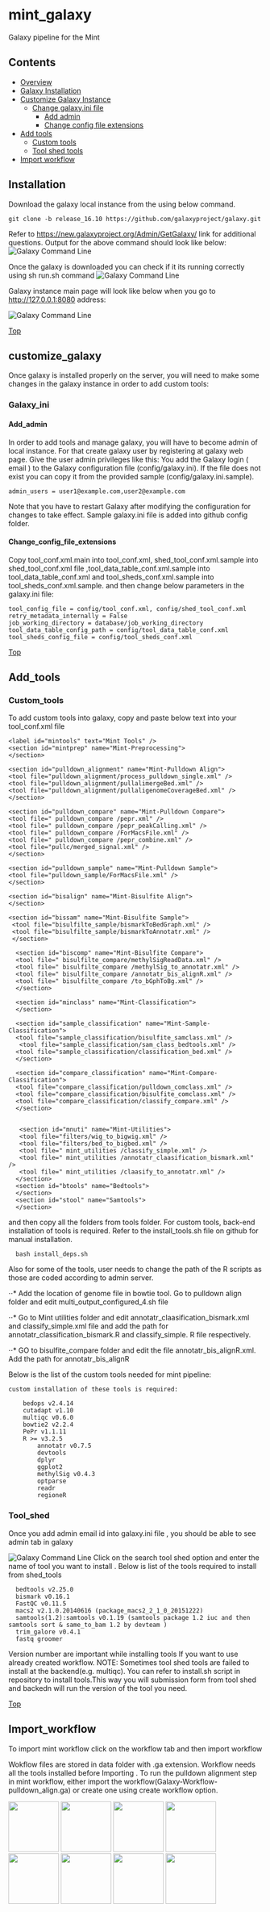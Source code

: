 # mint_galaxy
Galaxy pipeline for the Mint 

## Contents

* [Overview](#overview)
* [Galaxy Installation](#installation)
* [Customize Galaxy Instance](#customize_galaxy)
	* [Change galaxy.ini file](#galaxy_ini)
		* [Add admin](#add_admin)
		* [Change config file extensions](#change_config_file_extensions) 
* [Add tools](#add_tools)		
	* [Custom tools](#custom_tools)
	* [Tool shed tools](#tool_shed)	
* [Import workflow](#import_workflow)	
	

## Installation

Download the galaxy local  instance from the using below command. 
```
git clone -b release_16.10 https://github.com/galaxyproject/galaxy.git
```
Refer to https://new.galaxyproject.org/Admin/GetGalaxy/  link for additional questions. 
Output for the above command should look like below:
![Galaxy Command Line](https://github.com/psnehal/GalaxyScreenshots/blob/master/galaxyscreenshot0.png)

Once the galaxy is downloaded you can check if it its running correctly using sh run.sh command
![Galaxy Command Line](https://github.com/psnehal/GalaxyScreenshots/blob/master/galaxyscreenshot2.png)


Galaxy instance main page will look like below when you go to http://127.0.0.1:8080 address: 

![Galaxy Command Line](https://github.com/psnehal/GalaxyScreenshots/blob/master/galaxyscreenshot3.png)


[Top](#contents)

## customize_galaxy
Once galaxy is installed properly on the server, you will need to make some changes in the galaxy instance in order to add custom tools: 
### Galaxy_ini
#### Add_admin
 In order to add tools and manage galaxy, you will have to become admin of local instance. 
 For that create galaxy user by registering at galaxy web page. Give the user admin privileges like this: 
 You add the Galaxy login ( email ) to the Galaxy configuration file (config/galaxy.ini). 
 If the file does not exist you can copy it from the provided sample (config/galaxy.ini.sample). 
 
 ```
 admin_users = user1@example.com,user2@example.com
```
Note that you have to restart Galaxy after modifying the configuration for changes to take effect. Sample galaxy.ini file is added into github config folder.


#### Change_config_file_extensions
Copy tool_conf.xml.main into tool_conf.xml, shed_tool_conf.xml.sample into shed_tool_conf.xml file ,tool_data_table_conf.xml.sample into tool_data_table_conf.xml and tool_sheds_conf.xml.sample into tool_sheds_conf.xml.sample. 
and then change below parameters in the galaxy.ini file: 
```
tool_config_file = config/tool_conf.xml, config/shed_tool_conf.xml
retry_metadata_internally = False
job_working_directory = database/job_working_directory
tool_data_table_config_path = config/tool_data_table_conf.xml
tool_sheds_config_file = config/tool_sheds_conf.xml
```



[Top](#contents)
## Add_tools
### Custom_tools
  
To add custom tools into galaxy, copy and paste below text into your tool_conf.xml file
```
<label id="mintools" text="Mint Tools" />  
<section id="mintprep" name="Mint-Preprocessing">
</section>

<section id="pulldown_alignment" name="Mint-Pulldown Align">      
<tool file="pulldown_alignment/process_pulldown_single.xml" /> 
<tool file="pulldown_alignment/pullalimergeBed.xml" /> 
<tool file="pulldown_alignment/pullaligenomeCoverageBed.xml" /> 
</section>

<section id="pulldown_compare" name="Mint-Pulldown Compare">
<tool file=" pulldown_compare /pepr.xml" />
<tool file=" pulldown_compare /pepr_peakCalling.xml" />
<tool file=" pulldown_compare /ForMacsFile.xml" />
<tool file=" pulldown_compare /pepr_combine.xml" />
<tool file="pullc/merged_signal.xml" />
</section>

<section id="pulldown_sample" name="Mint-Pulldown Sample">
<tool file="pulldown_sample/ForMacsFile.xml" />
</section>

<section id="bisalign" name="Mint-Bisulfite Align">  
</section>

<section id="bissam" name="Mint-Bisulfite Sample">  
 <tool file="bisulfilte_sample/bismarkToBedGraph.xml" />
 <tool file="bisulfilte_sample/bismarkToAnnotatr.xml" />
 </section>

  <section id="biscomp" name="Mint-Bisulfite Compare">
  <tool file=" bisulfilte_compare/methylSigReadData.xml" />
  <tool file=" bisulfilte_compare /methylSig_to_annotatr.xml" /> 
  <tool file=" bisulfilte_compare /annotatr_bis_alignR.xml" />
  <tool file=" bisulfilte_compare /to_bGphToBg.xml" />
  </section>

  <section id="minclass" name="Mint-Classification">
  </section>

  <section id="sample_classification" name="Mint-Sample-Classification">
  <tool file="sample_classification/bisulfite_samclass.xml" />
   <tool file="sample_classification/sam_class_bedtools.xml" />
  <tool file="sample_classification/classification_bed.xml" />  
  </section>
  
  <section id="compare_classification" name="Mint-Compare-Classification">
  <tool file="compare_classification/pulldown_comclass.xml" />
  <tool file="compare_classification/bisulfite_comclass.xml" />
  <tool file="compare_classification/classify_compare.xml" />  
  </section>
  

   <section id="mnuti" name="Mint-Utilities">
   <tool file="filters/wig_to_bigwig.xml" />
   <tool file="filters/bed_to_bigbed.xml" />
   <tool file=" mint_utilities /classify_simple.xml" />  
   <tool file=" mint_utilities /annotatr_claasification_bismark.xml" />
   <tool file=" mint_utilities /claasify_to_annotatr.xml" /> 
  </section>
  <section id="btools" name="Bedtools"> 
  </section>
  <section id="stool" name="Samtools">
  </section>

```

and then copy all the folders from tools folder.
For custom tools, back-end installation of tools is required. Refer to the install_tools.sh file on github for manual installation.
```
  bash install_deps.sh
 ```
  
Also for some of the tools, user needs to change the path of the R scripts as those are coded according to admin server.

⋅⋅* Add the location of genome file in bowtie tool. Go to pulldown align folder and edit  multi_output_configured_4.sh file

⋅⋅* Go to Mint utilities folder and edit annotatr_claasification_bismark.xml and classify_simple.xml file and  add the path for annotatr_classification_bismark.R  and classify_simple. R file respectively.

⋅⋅* GO to bisulfite_compare folder and edit the file annotatr_bis_alignR.xml. Add the path for annotatr_bis_alignR



	
Below is the list of the custom tools needed for mint pipeline:
```
custom installation of these tools is required:

    bedops v2.4.14 
    cutadapt v1.10
    multiqc v0.6.0
    bowtie2 v2.2.4
    PePr v1.1.11
    R >= v3.2.5
        annotatr v0.7.5
        devtools
        dplyr
        ggplot2
        methylSig v0.4.3
        optparse
        readr
        regioneR
```


### Tool_shed 

Once you add admin email id into galaxy.ini file , you should be able to see admin tab in galaxy

![Galaxy Command Line](https://github.com/psnehal/GalaxyScreenshots/blob/master/galaxyscreenshot4.png)
Click on the search tool shed option and enter the name of tool you want to install .
Below is list of the tools required to install from shed_tools
```
  bedtools v2.25.0
  bismark v0.16.1 
  FastQC v0.11.5
  macs2 v2.1.0.20140616 (package_macs2_2_1_0_20151222)
  samtools(1.2):samtools v0.1.19 (samtools package 1.2 iuc and then samtools sort & same_to_bam 1.2 by devteam )
  trim_galore v0.4.1
  fastq groomer 
```
Version number are important while installing tools If you want to use already created workflow.
NOTE: Sometimes tool shed tools are failed to install at the backend(e.g. multiqc). You can refer to install.sh script in repository to install tools.This way you will submission form from tool shed and backedn will run the version of the tool you need.
 
 [Top](#contents)
 
## Import_workflow
To import mint workflow click on the workflow tab and then import workflow

Wokflow files are stored in data folder with .ga extension. Workflow needs all the tools installed before 
Importing . 
To run the pulldown alignment step in mint workflow, either import the workflow(Galaxy-Workflow-pulldown_align.ga) or create one using create workflow option.

<img src="https://github.com/psnehal/GalaxyScreenshots/blob/master/pulldown_Align.png" width="100">
<img src="https://github.com/psnehal/GalaxyScreenshots/blob/master/pulldown_sample.png" width="100">
<img src="https://github.com/psnehal/GalaxyScreenshots/blob/master/pulldown_compare.png" width="100">
<img src="https://github.com/psnehal/GalaxyScreenshots/blob/master/bisulfite_align.png" width="100">
<img src="https://github.com/psnehal/GalaxyScreenshots/blob/master/bisulfite_sample.png" width="100">
<img src="https://github.com/psnehal/GalaxyScreenshots/blob/master/bisulfite_compare.png" width="100">
<img src="https://github.com/psnehal/GalaxyScreenshots/blob/master/sample_classification.png" width="100">
<img src="https://github.com/psnehal/GalaxyScreenshots/blob/master/Compare_classification.png" width="100">





            

